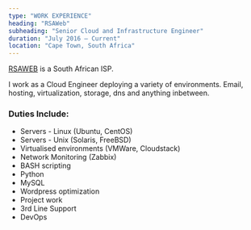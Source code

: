 ```yaml
---
type: "WORK EXPERIENCE"
heading: "RSAWeb"
subheading: "Senior Cloud and Infrastructure Engineer"
duration: "July 2016 – Current"
location: "Cape Town, South Africa"
---
```


<a href="http://www.rsaweb.co.za/" target="_blank">RSAWEB</a> is a South African ISP.

I work as a Cloud Engineer deploying a variety of environments. Email, hosting, virtualization, storage, dns and anything inbetween.

### Duties Include:

* Servers - Linux (Ubuntu, CentOS)
* Servers - Unix (Solaris, FreeBSD)
* Virtualised environments (VMWare, Cloudstack)
* Network Monitoring (Zabbix)
* BASH scripting
* Python
* MySQL
* Wordpress optimization 
* Project work
* 3rd Line Support
* DevOps
